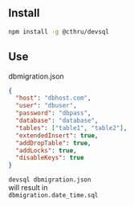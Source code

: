 ## Install

```bash
npm install -g @cthru/devsql
```

## Use

dbmigration.json

```json
{
  "host": "dbhost.com",
  "user": "dbuser",
  "password": "dbpass",
  "database": "database",
  "tables": ["table1", "table2"],
  "extendedInsert": true,
  "addDropTable": true,
  "addLocks": true,
  "disableKeys": true
}
```

`devsql dbmigration.json`  
will result in  
`dbmigration.date_time.sql`
